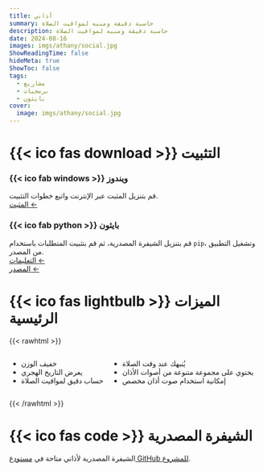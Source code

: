 ```yaml
---
title: أذاني
summary: حاسبة دقيقة ومنبه لمواقيت الصلاة
description: حاسبة دقيقة ومنبه لمواقيت الصلاة
date: 2024-08-16
images: imgs/athany/social.jpg
ShowReadingTime: false
hideMeta: true
ShowToc: false
tags:
  - مشاريع
  - برمجيات
  - بايثون
cover:
  image: imgs/athany/social.jpg
---
```


# <span class="fa-centered">{{< ico fas download >}}</span> التثبيت

<div class="grid-container">
<div class="grid-item">

### <span class="fa-centered">{{< ico fab windows >}}</span> **ويندوز**

قم بتنزيل المثبت عبر الإنترنت واتبع خطوات التثبيت.  
[المثبت ←](https://github.com/0xzer0x/quran-companion/releases/download/v1.1.9/qc_online_installer_x64_win.exe)

</div>
<div class="grid-item">

### <span class="fa-centered">{{< ico fab python >}}</span> **بايثون**

قم بتنزيل الشيفرة المصدرية، ثم قم بتثبيت المتطلبات باستخدام `pip`، وتشغيل التطبيق من المصدر.<br/>
[التعليمات ←](https://github.com/0xzer0x/athany?tab=readme-ov-file#installation)<br/>
[المصدر ←](https://github.com/0xzer0x/athany/archive/refs/tags/1.2.1-stable.zip)

</div>
</div>

# <span class="fa-centered">{{< ico fas lightbulb >}}</span> الميزات الرئيسية

{{< rawhtml >}}

<div style="display: flex; gap: 1em;">
    <div>
      <ul>
        <li>خفيف الوزن</li>
        <li>يعرض التاريخ الهجري</li>
        <li>حساب دقيق لمواقيت الصلاة</li>
      </ul>
    </div>
    <div>
      <ul>
        <li>يُنبهك عند وقت الصلاة</li>
        <li>يحتوي على مجموعة متنوعة من أصوات الأذان</li>
        <li>إمكانية استخدام صوت أذان مخصص</li>
      </ul>
    </div>
</div>

{{< /rawhtml >}}

# <span class="fa-centered">{{< ico fas code >}}</span> الشيفرة المصدرية

الشيفرة المصدرية لأذاني متاحة في [مستودع GitHub للمشروع](https://github.com/0xzer0x/athany).
